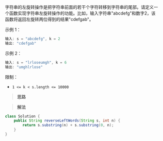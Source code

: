 字符串的左旋转操作是把字符串前面的若干个字符转移到字符串的尾部。请定义一个函数实现字符串左旋转操作的功能。比如，输入字符串"abcdefg"和数字2，该函数将返回左旋转两位得到的结果"cdefgab"。


示例 1：
```java
输入: s = "abcdefg", k = 2
输出: "cdefgab"
```
示例 2：
```java
输入: s = "lrloseumgh", k = 6
输出: "umghlrlose"
```

限制：

- `1 <= k < s.length <= 10000`



> **思路**



> **解法**

```java
class Solution {
    public String reverseLeftWords(String s, int n) {
        return s.substring(n) + s.substring(0, n);
    }
}
```

